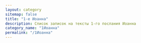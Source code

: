 ```yaml
---
layout: category
sitemap: false
title: "1-е Иоанна"
description: Список записок на тексты 1-го послания Иоанна
category_name: "1Иоанна"
permalink: "/1Иоанна"
---
```


